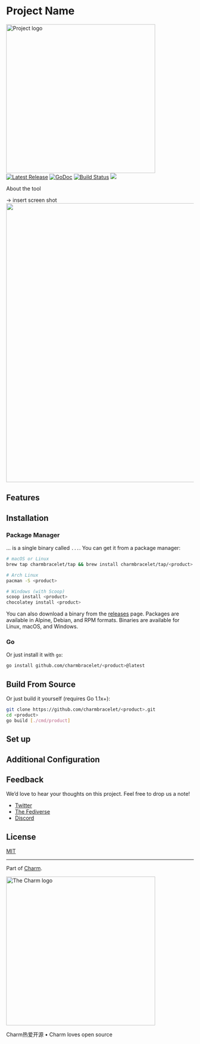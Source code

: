 # Project Name

<p>
    <img src="https://stuff.charm.sh/project.png" width="400" alt="Project logo"><br>
    <a href="https://github.com/charmbracelet/soft-serve/releases"><img src="https://img.shields.io/github/release/charmbracelet/soft-serve.svg" alt="Latest Release"></a>
    <a href="https://pkg.go.dev/github.com/charmbracelet/soft-serve?tab=doc"><img src="https://godoc.org/github.com/golang/gddo?status.svg" alt="GoDoc"></a>
    <a href="https://github.com/charmbracelet/soft-serve/actions"><img src="https://github.com/charmbracelet/soft-serve/workflows/build/badge.svg" alt="Build Status"></a>
    <a href="https://nightly.link/charmbracelet/soft-serve/workflows/nightly/main"><img src="https://shields.io/badge/-Nightly%20Builds-orange?logo=hackthebox&logoColor=fff&style=appveyor"/></a>
</p>

About the tool

-> insert screen shot
<img src="" width="750" alt="">

## Features

## Installation

### Package Manager

... is a single binary called `...`. You can get it from a package
manager:

```bash
# macOS or Linux
brew tap charmbracelet/tap && brew install charmbracelet/tap/<product>

# Arch Linux
pacman -S <product>

# Windows (with Scoop)
scoop install <product>
chocolatey install <product>
```

You can also download a binary from the [releases][releases] page. Packages are
available in Alpine, Debian, and RPM formats. Binaries are available for Linux,
macOS, and Windows.

[releases]: https://github.com/charmbracelet/<product>/releases

### Go

Or just install it with `go`:

```bash
go install github.com/charmbracelet/<product>@latest
```

## Build From Source

Or just build it yourself (requires Go 1.1x+):

```bash
git clone https://github.com/charmbracelet/<product>.git
cd <product>
go build [./cmd/product]
```

## Set up

## Additional Configuration

## Feedback

We’d love to hear your thoughts on this project. Feel free to drop us a note!

- [Twitter](https://twitter.com/charmcli)
- [The Fediverse](https://mastodon.social/@charmcli)
- [Discord](https://charm.sh/chat)

## License

[MIT](https://github.com/charmbracelet/meta/raw/main/LICENSE)

---

Part of [Charm](https://charm.sh).

<a href="https://charm.sh/"><img alt="The Charm logo" src="https://stuff.charm.sh/charm-badge.jpg" width="400"></a>

<!-- prettier-ignore -->
Charm热爱开源 • Charm loves open source
